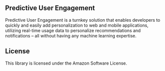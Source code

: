 ## Predictive User Engagement

Predictive User Engagement is a turnkey solution that enables developers to quickly and easily add personalization to web and mobile applications, utilizing real-time usage data to personalize recommendations and notifications – all without having any machine learning expertise.

## License

This library is licensed under the Amazon Software License.
